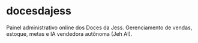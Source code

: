 # docesdajess
Painel administrativo online dos Doces da Jess. Gerenciamento de vendas, estoque, metas e IA vendedora autônoma (Jeh AI).
